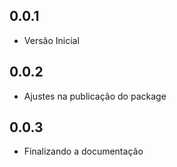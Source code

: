 ## 0.0.1

* Versão Inicial

## 0.0.2

* Ajustes na publicação do package

## 0.0.3

* Finalizando a documentação